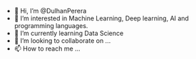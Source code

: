 - 👋 Hi, I’m @DulhanPerera
- 👀 I’m interested in Machine Learning, Deep learning, AI and programming languages.
- 🌱 I’m currently learning Data Science
- 💞️ I’m looking to collaborate on ...
- 📫 How to reach me ...

<!---
DulhanPerera/DulhanPerera is a ✨ special ✨ repository because its `README.md` (this file) appears on your GitHub profile.
You can click the Preview link to take a look at your changes.
--->
